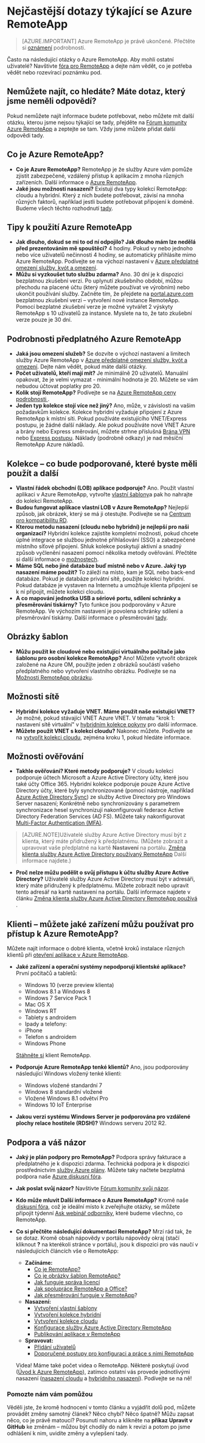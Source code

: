 <properties 
    pageTitle="Azure RemoteApp nejčastější dotazy týkající se | Microsoft Azure" 
    description="Přečtěte si odpovědi na časté otázky k Azure RemoteApp." 
    services="remoteapp" 
    documentationCenter="" 
    authors="lizap" 
    manager="swadhwa" 
    editor=""/>

<tags 
    ms.service="remoteapp" 
    ms.workload="compute" 
    ms.tgt_pltfrm="na" 
    ms.devlang="na" 
    ms.topic="get-started-article" 
    ms.date="08/15/2016" 
    ms.author="elizapo"/>

# <a name="azure-remoteapp-faq"></a>Nejčastější dotazy týkající se Azure RemoteApp

> [AZURE.IMPORTANT]
> Azure RemoteApp je právě ukončené. Přečtěte si [oznámení](https://go.microsoft.com/fwlink/?linkid=821148) podrobnosti.

Často na následující otázky o Azure RemoteApp. Aby mohli ostatní uživatelé? Navštivte [fóra pro RemoteApp](https://social.msdn.microsoft.com/Forums/azure/home?forum=AzureRemoteApp) a dejte nám vědět, co je potřeba vědět nebo rozevírací poznámku pod.

## <a name="cant-find-what-youre-looking-for-have-a-question-we-didnt-answer"></a>Nemůžete najít, co hledáte? Máte dotaz, který jsme neměli odpovědí?
Pokud nemůžete najít informace budete potřebovat, nebo můžete mít další otázku, kterou jsme nejsou týkající se tady, přejděte na [Fórum komunity Azure RemoteApp](http://aka.ms/araforum) a zeptejte se tam. Vždy jsme můžete přidat další odpovědi tady.

## <a name="what-is-azure-remoteapp"></a>Co je Azure RemoteApp? ##


- **Co je Azure RemoteApp?** RemoteApp je že služby Azure vám pomůže zjistit zabezpečené, vzdálený přístup k aplikacím z mnoha různých zařízeních. Další informace o [Azure RemoteApp](remoteapp-whatis.md).
- **Jaké jsou možnosti nasazení?** Existují dva typy kolekcí RemoteApp: cloudu a hybridní. Který z nich budete potřebovat, závisí na mnoha různých faktorů, například jestli budete potřebovat připojení k doméně. Budeme všech těchto rozhodnutí [tady](remoteapp-collections.md).

## <a name="quick-tips-on-using-azure-remoteapp"></a>Tipy k použití Azure RemoteApp ##
- **Jak dlouho, dokud se mi to od ní odpojilo? Jak dlouho mám lze nedělá před prezentováním mě spouštěcí?** 4 hodiny. Pokud vy nebo jednoho nebo více uživatelů nečinnosti 4 hodiny, se automaticky přihlásíte mimo Azure RemoteApp. Podívejte se na výchozí nastavení v [Azure předplatné omezení služby, kvót a omezení](../azure-subscription-service-limits.md).
- **Můžu si vyzkoušet tuto službu zdarma?** Ano. 30 dní je k dispozici bezplatnou zkušební verzi. Po uplynutí zkušebního období, můžou přechodu na placené účtu (který můžete používat ve výrobním) nebo ukončit používání služby. Začněte tím, že přejdete na [portal.azure.com](http://portal.azure.com) bezplatnou zkušební verzi – vytvoření nové instance RemoteApp. Pomocí bezplatné zkušební verze je možné vytvářet 2 výskyty RemoteApp s 10 uživatelů za instance. Myslete na to, že tato zkušební verze pouze je 30 dní.
## <a name="azure-remoteapp-subscription-details"></a>Podrobnosti předplatného Azure RemoteApp ##

- **Jaká jsou omezení služeb?** Se dozvíte o výchozí nastavení a limitech služby Azure RemoteApp v [Azure předplatné omezení služby, kvót a omezení](../azure-subscription-service-limits.md). Dejte nám vědět, pokud máte další otázky.
- **Počet uživatelů, kteří mají mít?** Je minimálně 20 uživatelů. Manuální opakovat, že je velmi vymazat - minimální hodnota je 20. Můžete se vám nebudou účtovat poplatky pro 20. 
- **Kolik stojí RemoteApp?** Podívejte se na [Azure RemoteApp ceny podrobnosti ](https://azure.microsoft.com/pricing/details/remoteapp/).
- **Jeden typ kolekce stojí více než jiný?** Ano, může, v závislosti na vašim požadavkům kolekce. Kolekce hybridní vyžaduje připojení z Azure RemoteApp k místní síti. Pokud používáte existujícího VNET/Express postupu, je žádné další náklady. Ale pokud používáte nové VNET Azure a brány nebo Express směrování, můžete strhne příslušná [Brána VPN](https://azure.microsoft.com/pricing/details/vpn-gateway) nebo [Express postupu](https://azure.microsoft.com/pricing/details/expressroute/). Náklady (podrobně odkazy) je nad měsíční RemoteApp Azure nákladů.

## <a name="collections---whats-supported-which-should-you-use-and-others"></a>Kolekce – co bude podporované, které byste měli použít a další
- **Vlastní řádek obchodní (LOB) aplikace podporuje?** Ano. Použít vlastní aplikaci v Azure RemoteApp, vytvořte [vlastní šablony](remoteapp-create-custom-image.md)a pak ho nahrajte do kolekci RemoteApp.
- **Budou fungovat aplikace vlastní LOB v Azure RemoteApp?** Nejlepší způsob, jak obrázek, který se má ji otestujte. Podívejte se na [Centrum pro kompatibilitu RD](http://www.rdcompatibility.com/compatibility/default.aspx).
- **Kterou metodu nasazení (cloudu nebo hybridní) je nejlepší pro naši organizaci?** Hybridní kolekce zajistíte kompletní možnosti, pokud chcete úplné integrace se službou jednotné přihlašování (SSO) a zabezpečené místního síťové připojení. Shluk kolekce poskytují aktivní a snadný způsob vyčlenění nasazení pomocí několika metody ověřování. Přečtěte si další informace o [možnostech](remoteapp-whatis.md).
- **Máme SQL nebo jiné databáze buď místně nebo v Azure. Jaký typ nasazení máme použít?** To záleží na místo, kam je SQL nebo back-end databáze. Pokud je databáze privátní sítě, použijte kolekci hybridní. Pokud databáze je vystaven na Internetu a umožňuje klienta připojení se k ní připojit, můžete kolekci cloudu.
- **A co mapování jednotka USB a sériové portu, sdílení schránky a přesměrování tiskárny?** Tyto funkce jsou podporovány v Azure RemoteApp. Ve výchozím nastavení je povolena schránky sdílení a přesměrování tiskárny. Další informace o přesměrování [tady](remoteapp-redirection.md). 


## <a name="template-images"></a>Obrázky šablon
- **Můžu použít ke cloudové nebo existující virtuálního počítače jako šablonu pro osobní kolekce RemoteApp?** Ano! Můžete vytvořit obrázek založené na Azure OM, použijte jeden z obrázků součástí vašeho předplatného nebo vytvoření vlastního obrázku. Podívejte se na [Možnosti RemoteApp obrázku](remoteapp-imageoptions.md).


## <a name="network-options"></a>Možnosti sítě
- **Hybridní kolekce vyžaduje VNET. Máme použít naše existující VNET?** Je možné, pokud stávající VNET Azure VNET. V tématu "krok 1: nastavení sítě virtuální" v [hybridním kolekce pokyny](remoteapp-create-hybrid-deployment.md) pro další informace.
- **Můžete použít VNET s kolekcí cloudu?** Nakonec můžete. Podívejte se na [vytvořit kolekci cloudu](remoteapp-create-cloud-deployment.md), zejména kroku 1, pokud hledáte informace.

## <a name="authentication-options"></a>Možnosti ověřování



- **Takhle ověřování? Které metody podporuje?** V cloudu kolekci podporuje účtech Microsoft a Azure Active Directory účty, které jsou také účty Office 365. Hybridní kolekce podporuje pouze Azure Active Directory účty, které byly synchronizované (pomocí nástroje, například [Azure Active Directory Sync](http://blogs.technet.com/b/ad/archive/2014/09/16/azure-active-directory-sync-is-now-ga.aspx)) ze služby Active Directory pro Windows Server nasazení; Konkrétně nebo synchronizovány s parametrem synchronizace hesel synchronizují nakonfigurovali federace Active Directory Federation Services (AD FS). Můžete taky nakonfigurovat [Multi-Factor Authentication (MFA)](https://azure.microsoft.com/services/multi-factor-authentication/).

>[AZURE.NOTE]Uživatelé služby Azure Active Directory musí být z klienta, který máte přidružený k předplatnému. (Můžete zobrazit a upravovat vaše předplatné na kartě **Nastavení** na portálu. [Změna klienta služby Azure Active Directory používaný RemoteApp](remoteapp-changetenant.md) Další informace najdete.)

- **Proč nelze můžu podělit o svůj přístupu k účtu služby Azure Active Directory?** Uživatelé služby Azure Active Directory musí být v adresáři, který máte přidružený k předplatnému. Můžete zobrazit nebo upravit tento adresář na kartě nastavení na portálu. Další informace najdete v článku [Změna klienta služby Azure Active Directory RemoteApp používá](remoteapp-changetenant.md) .

## <a name="clients---what-device-can-i-use-to-access-azure-remoteapp"></a>Klienti – můžete jaké zařízení můžu používat pro přístup k Azure RemoteApp?
Můžete najít informace o dobré klienta, včetně kroků instalace různých klientů při [otevření aplikace v Azure RemoteApp](remoteapp-clients.md).

- **Jaké zařízení a operační systémy nepodporují klientské aplikace?**
První počítačů a tabletů: 
    - Windows 10 (verze preview klienta)
    - Windows 8.1 a Windows 8
    - Windows 7 Service Pack 1
    - Mac OS X
    - Windows RT
    - Tablety s androidem
    - Ipady a telefony:
    - iPhone
    - Telefon s androidem
    - Windows Phone
 
    [Stáhněte si](https://www.remoteapp.windowsazure.com/ClientDownload/AllClients.aspx) klient RemoteApp.
- **Podporuje Azure RemoteApp tenké klientů?** Ano, jsou podporovány následující Windows vložený tenké klienti:
    - Windows vložené standardní 7
    - Windows 8 standardní vložené
    - Vložené Windows 8.1 odvětví Pro
    - Windows 10 IoT Enterprise

- **Jakou verzi systému Windows Server je podporována pro vzdálené plochy relace hostitele (RDSH)?** Windows serveru 2012 R2.

## <a name="support-and-feedback"></a>Podpora a váš názor


- **Jaký je plán podpory pro RemoteApp?** Podpora správy fakturace a předplatného je k dispozici zdarma. Technická podpora je k dispozici prostřednictvím [služby Azure plány](https://azure.microsoft.com/support/plans/). Můžete taky načtete bezplatná podpora naše [Azure diskusní fóra](http://social.msdn.microsoft.com/Forums/windowsazure/home?forum=AzureRemoteApp). 
- **Jak poslat svůj názor?** Navštivte [Fórum komunity svůj názor](https://feedback.azure.com/forums/247748-azure-remoteapp/).
- **Kdo může mluvit Další informace o Azure RemoteApp?** Kromě naše [diskusní fóra](http://social.msdn.microsoft.com/Forums/windowsazure/home?forum=AzureRemoteApp), což je ideální místo k zveřejňujte otázky, se můžete připojit týdenní [Ask webinář odborníky](https://azureinfo.microsoft.com/US-Azure-WBNR-FY15-11Nov-AzureRemoteAppAskTheExperts-Registration-Page.html), které budeme všechno, co RemoteApp.
- **Co si přečtěte následující dokumentaci RemoteApp?** Mrzí rád tak, že se dotaz. Kromě obsah nápovědy v portálu nápovědy okraj (stačí kliknout **?** na kterékoli stránce v portálu), jsou k dispozici pro vás naučí v následujících článcích vše o RemoteApp:
    - **Začínáme:**
        - [Co je RemoteApp?](remoteapp-whatis.md)
        - [Co je obrázky šablon RemoteApp?](remoteapp-images.md)
        - [Jak funguje správa licencí](remoteapp-licensing.md)
        - [Jak spolupráce RemoteApp a Office?](remoteapp-o365.md)
        - [Jak přesměrování funguje v RemoteApp](remoteapp-redirection.md)?
    - **Nasazení:**
        - [Vytvoření vlastní šablony](remoteapp-create-custom-image.md)
        - [Vytvoření kolekce hybridní](remoteapp-create-hybrid-deployment.md)
        - [Vytvoření kolekce cloudu](remoteapp-create-cloud-deployment.md)
        - [Konfigurace služby Azure Active Directory RemoteApp](remoteapp-ad.md)
        - [Publikování aplikace v RemoteApp](remoteapp-publish.md)
    - **Spravovat:**
        - [Přidání uživatelů](remoteapp-user.md)
        - [Doporučené postupy pro konfiguraci a práce s nimi RemoteApp](remoteapp-bestpractices.md)  

    Videa! Máme také počet videa o RemoteApp. Některé poskytují úvod ([Úvod k Azure RemoteApp](https://azure.microsoft.com/documentation/videos/cloud-cover-ep-150-azure-remote-app-with-thomas-willingham-and-nihar-namjoshi/)), zatímco ostatní vás provede jednotlivými nasazení ([nasazení cloudu](https://www.youtube.com/watch?v=3NAv2iwZtGc&feature=youtu.be) a [hybridního nasazení](https://www.youtube.com/watch?v=GCIMxPUvg0c&feature=youtu.be)). Podívejte se na ně!

 
### <a name="help-us-help-you"></a>Pomozte nám vám pomůžou 
Věděli jste, že kromě hodnocení v tomto článku a vyjádřit dolů pod, můžete provádět změny samotný článek? Něco chybí? Něco špatně? Můžu zapsat něco, co je právě matoucí? Posunutí nahoru a klikněte na **příkaz Upravit v GitHub** ke změnám – můžou být chodily do nám k revizi a potom po jsme odhlášení k nim, uvidíte změny a vylepšení tady.

